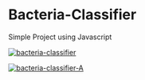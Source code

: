 # Bacteria-Classifier
Simple Project using Javascript


<a href="https://ibb.co/KjvNvTr"><img src="https://i.ibb.co/ynjhjHQ/bacteria-classifier.png" alt="bacteria-classifier" border="0"></a>

<a href="https://ibb.co/C5RtNjw"><img src="https://i.ibb.co/0jHX80n/bacteria-classifier-A.png" alt="bacteria-classifier-A" border="0"></a>
